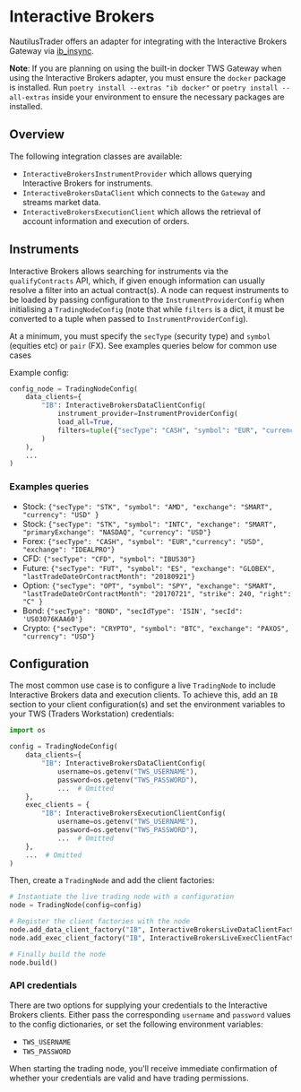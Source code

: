 # Interactive Brokers

NautilusTrader offers an adapter for integrating with the Interactive Brokers Gateway via 
[ib_insync](https://github.com/erdewit/ib_insync).

**Note**: If you are planning on using the built-in docker TWS Gateway when using the Interactive Brokers adapter,
you must ensure the `docker` package is installed. Run `poetry install --extras "ib docker"` 
or `poetry install --all-extras` inside your environment to ensure the necessary packages are installed.

## Overview

The following integration classes are available:
- `InteractiveBrokersInstrumentProvider` which allows querying Interactive Brokers for instruments.
- `InteractiveBrokersDataClient` which connects to the `Gateway` and streams market data.
- `InteractiveBrokersExecutionClient` which allows the retrieval of account information and execution of orders.

## Instruments
Interactive Brokers allows searching for instruments via the `qualifyContracts` API, which, if given enough information
can usually resolve a filter into an actual contract(s). A node can request instruments to be loaded by passing 
configuration to the `InstrumentProviderConfig` when initialising a `TradingNodeConfig` (note that while `filters`
is a dict, it must be converted to a tuple when passed to `InstrumentProviderConfig`).

At a minimum, you must specify the `secType` (security type) and `symbol` (equities etc) or `pair` (FX). See examples 
queries below for common use cases 

Example config: 

```python
config_node = TradingNodeConfig(
    data_clients={
        "IB": InteractiveBrokersDataClientConfig(
            instrument_provider=InstrumentProviderConfig(
            load_all=True,
            filters=tuple({"secType": "CASH", "symbol": "EUR", "currency": "USD"}.items())
        )
    ),
    ...
)
```

### Examples queries
- Stock: `{"secType": "STK", "symbol": "AMD", "exchange": "SMART", "currency": "USD" }`
- Stock: `{"secType": "STK", "symbol": "INTC", "exchange": "SMART", "primaryExchange": "NASDAQ", "currency": "USD"}`
- Forex: `{"secType": "CASH", "symbol": "EUR","currency": "USD", "exchange": "IDEALPRO"}`
- CFD: `{"secType": "CFD", "symbol": "IBUS30"}`
- Future: `{"secType": "FUT", "symbol": "ES", "exchange": "GLOBEX", "lastTradeDateOrContractMonth": "20180921"}`
- Option: `{"secType": "OPT", "symbol": "SPY", "exchange": "SMART", "lastTradeDateOrContractMonth": "20170721", "strike": 240, "right": "C" }`
- Bond: `{"secType": "BOND", "secIdType": 'ISIN', "secId": 'US03076KAA60'}`
- Crypto: `{"secType": "CRYPTO", "symbol": "BTC", "exchange": "PAXOS", "currency": "USD"}`


## Configuration
The most common use case is to configure a live `TradingNode` to include Interactive Brokers
data and execution clients. To achieve this, add an `IB` section to your client
configuration(s) and set the environment variables to your TWS (Traders Workstation) credentials:

```python
import os

config = TradingNodeConfig(
    data_clients={
        "IB": InteractiveBrokersDataClientConfig(
            username=os.getenv("TWS_USERNAME"),
            password=os.getenv("TWS_PASSWORD"),
            ...  # Omitted
    },
    exec_clients = {
        "IB": InteractiveBrokersExecutionClientConfig(
            username=os.getenv("TWS_USERNAME"),
            password=os.getenv("TWS_PASSWORD"),
            ...  # Omitted
    },
    ...  # Omitted
)
```

Then, create a `TradingNode` and add the client factories:

```python
# Instantiate the live trading node with a configuration
node = TradingNode(config=config)

# Register the client factories with the node
node.add_data_client_factory("IB", InteractiveBrokersLiveDataClientFactory)
node.add_exec_client_factory("IB", InteractiveBrokersLiveExecClientFactory)

# Finally build the node
node.build()
```

### API credentials
There are two options for supplying your credentials to the Interactive Brokers clients.
Either pass the corresponding `username` and `password` values to the config dictionaries, or
set the following environment variables: 
- `TWS_USERNAME`
- `TWS_PASSWORD`

When starting the trading node, you'll receive immediate confirmation of whether your
credentials are valid and have trading permissions.
